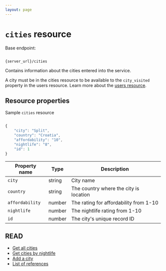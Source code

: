 ```yaml
---
layout: page
---
```


# `cities` resource

Base endpoint:

```shell

{server_url}/cities
```

Contains information about the cities entered into the service.

A city must be in the cities resource to be available to the `city_visited` property in the users resource. Learn more about the [users resource](users.md).

## Resource properties

Sample `cities` resource

```js

{
    "city": "Split",
    "country": "Croatia",
    "affordability": "10",
    "nightlife": "8",
    "id": 1
}
```

| Property name | Type | Description |
| ------------- | ----------- | ----------- |
| `city` | string | City name |
| `country` | string | The country where the city is location |
| `affordability` | number | The rating for affordability from 1-10|
| `nightlife` | number | The nightlife rating from 1-10 |
| `id` | number | The city's unique record ID |

## READ

* [Get all cities](cities-get-all-cities.md)
* [Get cities by nightlife](cities-get-by-nightlife.md)
* [Add a city](cities-add-city.md)
* [List of references](../referencetopics.md)
